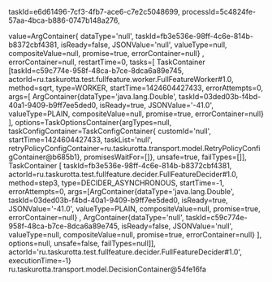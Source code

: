 taskId=e6d61496-7cf3-4fb7-ace6-c7e2c5048699, processId=5c4824fe-57aa-4bca-b886-0747b148a276,

value=ArgContainer{
        dataType='null',
        taskId=fb3e536e-98ff-4c6e-814b-b8372cbf4381,
        isReady=false,
        JSONValue='null',
        valueType=null,
        compositeValue=null,
        promise=true,
        errorContainer=null} ,
errorContainer=null,
restartTime=0,
tasks=[
    TaskContainer [taskId=c59c774e-958f-48ca-b7ce-8dca6a89e745,
        actorId=ru.taskurotta.test.fullfeature.worker.FullFeatureWorker#1.0,
        method=sqrt,
        type=WORKER,
        startTime=1424604427433,
        errorAttempts=0,
        args=[
            ArgContainer{dataType='java.lang.Double',
                taskId=03ded03b-f4bd-40a1-9409-b9ff7ee5ded0,
                isReady=true,
                JSONValue='-41.0',
                valueType=PLAIN,
                compositeValue=null,
                promise=true,
                errorContainer=null} ],
        options=TaskOptionsContainer{argTypes=null,
        taskConfigContainer=TaskConfigContainer{
                    customId='null',
                    startTime=1424604427433,
                    taskList='null',
                    retryPolicyConfigContainer=ru.taskurotta.transport.model.RetryPolicyConfigContainer@b685b1},
            promisesWaitFor=[]},
        unsafe=true,
        failTypes=[]],
    TaskContainer [
                taskId=fb3e536e-98ff-4c6e-814b-b8372cbf4381,
                actorId=ru.taskurotta.test.fullfeature.decider.FullFeatureDecider#1.0,
                method=step3,
                type=DECIDER_ASYNCHRONOUS,
                startTime=-1,
                errorAttempts=0,
                args=[ArgContainer{dataType='java.lang.Double', taskId=03ded03b-f4bd-40a1-9409-b9ff7ee5ded0, isReady=true, JSONValue='-41.0', valueType=PLAIN, compositeValue=null, promise=true, errorContainer=null} , ArgContainer{dataType='null', taskId=c59c774e-958f-48ca-b7ce-8dca6a89e745, isReady=false, JSONValue='null', valueType=null, compositeValue=null, promise=true, errorContainer=null} ], options=null, unsafe=false, failTypes=null]], actorId='ru.taskurotta.test.fullfeature.decider.FullFeatureDecider#1.0', executionTime=-1} ru.taskurotta.transport.model.DecisionContainer@54fe16fa
